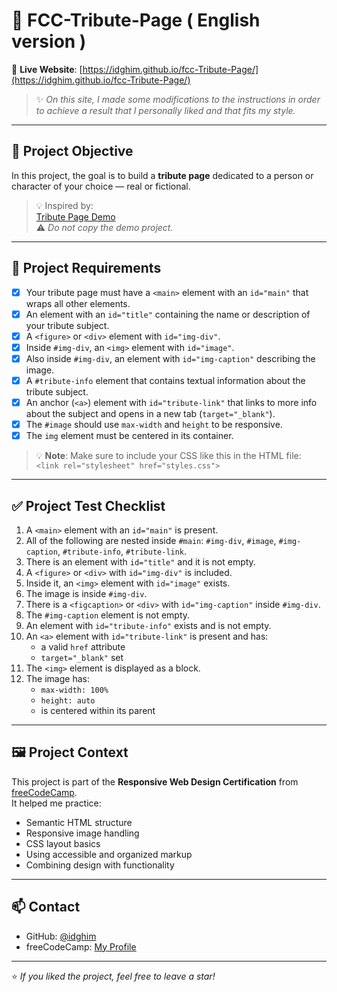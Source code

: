 # 📝 FCC-Tribute-Page ( English version )

🔗 **Live Website**: [https://idghim.github.io/fcc-Tribute-Page/](https://idghim.github.io/fcc-Tribute-Page/)

> ✨ *On this site, I made some modifications to the instructions in order to achieve a result that I personally liked and that fits my style.*

---

## 🎯 Project Objective

In this project, the goal is to build a **tribute page** dedicated to a person or character of your choice — real or fictional.

> 💡 Inspired by:  
[Tribute Page Demo](https://tribute-page.freecodecamp.rocks)  
⚠️ *Do not copy the demo project.*

---

## 📌 Project Requirements

- [x] Your tribute page must have a `<main>` element with an `id="main"` that wraps all other elements.
- [x] An element with an `id="title"` containing the name or description of your tribute subject.
- [x] A `<figure>` or `<div>` element with `id="img-div"`.
- [x] Inside `#img-div`, an `<img>` element with `id="image"`.
- [x] Also inside `#img-div`, an element with `id="img-caption"` describing the image.
- [x] A `#tribute-info` element that contains textual information about the tribute subject.
- [x] An anchor (`<a>`) element with `id="tribute-link"` that links to more info about the subject and opens in a new tab (`target="_blank"`).
- [x] The `#image` should use `max-width` and `height` to be responsive.
- [x] The `img` element must be centered in its container.

> 💡 **Note**: Make sure to include your CSS like this in the HTML file:  
> `<link rel="stylesheet" href="styles.css">`

---

## ✅ Project Test Checklist

1. A `<main>` element with an `id="main"` is present.
2. All of the following are nested inside `#main`: `#img-div`, `#image`, `#img-caption`, `#tribute-info`, `#tribute-link`.
3. There is an element with `id="title"` and it is not empty.
4. A `<figure>` or `<div>` with `id="img-div"` is included.
5. Inside it, an `<img>` element with `id="image"` exists.
6. The image is inside `#img-div`.
7. There is a `<figcaption>` or `<div>` with `id="img-caption"` inside `#img-div`.
8. The `#img-caption` element is not empty.
9. An element with `id="tribute-info"` exists and is not empty.
10. An `<a>` element with `id="tribute-link"` is present and has:
    - a valid `href` attribute
    - `target="_blank"` set
11. The `<img>` element is displayed as a block.
12. The image has:
    - `max-width: 100%`
    - `height: auto`
    - is centered within its parent

---

## 🖼️ Project Context

This project is part of the **Responsive Web Design Certification** from [freeCodeCamp](https://www.freecodecamp.org/).  
It helped me practice:

- Semantic HTML structure
- Responsive image handling
- CSS layout basics
- Using accessible and organized markup
- Combining design with functionality

---

## 📫 Contact

- GitHub: [@idghim](https://github.com/idghim)
- freeCodeCamp: [My Profile](https://www.freecodecamp.org/IchemD)

---

⭐ *If you liked the project, feel free to leave a star!*

